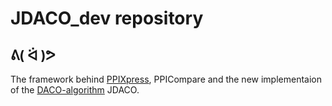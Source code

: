 # JDACO_dev repository
## ᕕ( ᐛ )ᕗ
The framework behind [PPIXpress](https://bioinformatics.oxfordjournals.org/content/32/4/571), PPICompare and the new implementaion of the [DACO-algorithm](http://bioinformatics.oxfordjournals.org/content/30/17/i415) JDACO.
